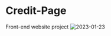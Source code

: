 # Credit-Page
Front-end website project
![2023-01-23](https://user-images.githubusercontent.com/87621774/214029330-584db0e7-3d95-48de-a430-19fb0342ab75.png)
